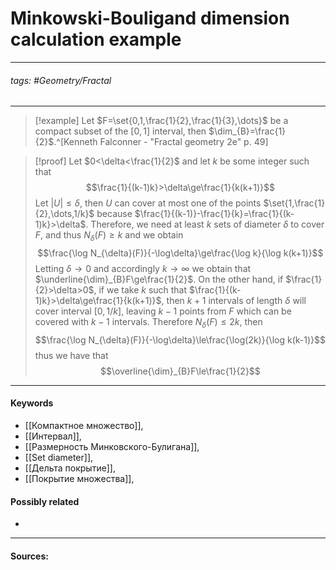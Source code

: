 # Minkowski-Bouligand dimension calculation example
***
###### tags: #Geometry/Fractal 
***
>[!example]
>Let $F=\set{0,1,\frac{1}{2},\frac{1}{3},\dots}$ be a compact subset of the $[0,1]$ interval, then $\dim_{B}=\frac{1}{2}$.^[Kenneth Falconner - "Fractal geometry 2e" p. 49]

>[!proof]
>Let $0<\delta<\frac{1}{2}$ and let $k$ be some integer such that
>$$\frac{1}{(k-1)k}>\delta\ge\frac{1}{k(k+1)}$$
>Let $|U|\le\delta$, then $U$ can cover at most one of the points $\set{1,\frac{1}{2},\dots,1/k}$ because $\frac{1}{(k-1)}-\frac{1}{k}=\frac{1}{(k-1)k}>\delta$. Therefore, we need at least $k$ sets of diameter $\delta$ to cover $F$, and thus $N_{\delta}(F)\ge k$ and we obtain
>$$\frac{\log N_{\delta}(F)}{-\log\delta}\ge\frac{\log k}{\log k(k+1)}$$
>Letting $\delta\to0$ and accordingly $k\to\infty$ we obtain that $\underline{\dim}_{B}F\ge\frac{1}{2}$. On the other hand, if $\frac{1}{2}>\delta>0$, if we take $k$ such that $\frac{1}{(k-1)k}>\delta\ge\frac{1}{k(k+1)}$, then $k+1$ intervals of length $\delta$ will cover interval $[0,1/k]$, leaving $k-1$ points from $F$ which can be covered with $k-1$ intervals. Therefore $N_{\delta}(F)\le2k$, then
>$$\frac{\log N_{\delta}(F)}{-\log\delta}\le\frac{\log(2k)}{\log k(k-1)}$$
>thus we have that
>$$\overline{\dim}_{B}F\le\frac{1}{2}$$
***
#### Keywords
- [[Компактное множество]],
- [[Интервал]],
- [[Размерность Минковского-Булигана]],
- [[Set diameter]],
- [[Дельта покрытие]],
- [[Покрытие множества]],
#### Possibly related
- 
***
#### Sources: